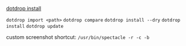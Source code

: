 [dotdrop install](https://dotdrop.readthedocs.io/en/latest/installation/)

`dotdrop import <path>`
`dotdrop compare`
`dotdrop install --dry`
`dotdrop install`
`dotdrop update`


custom screenshot shortcut:
`/usr/bin/spectacle -r -c -b`
